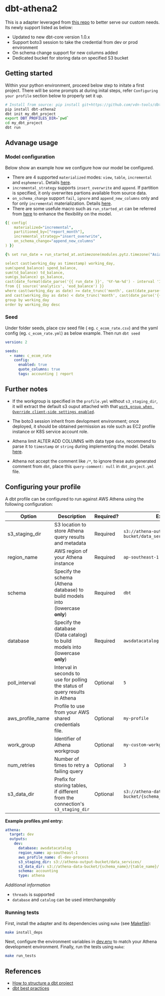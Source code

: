 # dbt-athena2
This is a adapter leveraged from [this repo](https://github.com/Tomme/dbt-athena) to better serve our custom needs. Its newly support listed as below:
- Updated to new dbt-core version 1.0.x
- Support boto3 session to take the credential from dev or prod environment
- On schema change support for new columns added
- Dedicated bucket for storing data on specified S3 bucket

## Getting started
Within your python environment, proceed below step to initate a first project. There will be some prompts at during inital steps, refer `Configuring your profile` section below to properly set it up.

```bash
# Install from source: pip install git+https://github.com/vdn-tools/dbt-athena.git
pip install dbt-athena2
dbt init my_dbt_project
export DBT_PROFILES_DIR=`pwd`
cd my_dbt_project
dbt run
```

## Advanage usage
### Model configuration
Below show an example how we configure how our model be configured.
- There are 4 supported `materialized` modes: `view`, `table`, `incremental` and `esphemeral`. Details [here](https://docs.getdbt.com/docs/building-a-dbt-project/building-models/materializations).
- `incremental_strategy` supports `insert_overwrite` and `append`. If partition is specified, it only overwrites partions available from source data.
- `on_schema_change` support `fail`, `ignore` and `append_new_columns` only and for only `incremental` materialization. Details [here](https://docs.getdbt.com/docs/building-a-dbt-project/building-models/configuring-incremental-models#understanding-the-is_incremental-macro).
- There are some usefule macro such as `run_started_at` can be referred from [here](https://docs.getdbt.com/reference/dbt-jinja-functions) to enhance the flexibility on the model.

```yaml
{{ config(
    materialized="incremental",
    partitioned_by=["report_month"],
    incremental_strategy="insert_overwrite",
    on_schema_change="append_new_columns"
) }}

{% set run_date = run_started_at.astimezone(modules.pytz.timezone("Asia/Saigon")).strftime("%Y-%m-%d") %}

select cast(working_day as timestamp) working_day,
sum(spend_balance) spend_balance,
sum(td_balance) td_balance,
sum(gs_balance) gs_balance,
cast(date_format(date_parse('{{ run_date }}', '%Y-%m-%d') - interval '1' month, '%Y%m') as int) report_month
from {{ source('analytics', 'eod_balance') }}
where cast(working_day as date) >= date_trunc('month', cast(date_parse('{{ run_date }}', '%Y-%m-%d')  as date)-interval'2'month)
and cast(working_day as date) < date_trunc('month', cast(date_parse('{{ run_date }}', '%Y-%m-%d')  as date)-interval'1'month)
group by working_day
order by working_day desc
```

### Seed
Under folder seeds, place csv seed file ( eg. `c_ecom_rate.csv`) and the yaml config (eg. `c_ecom_rate.yml`) as below example. Then run `dbt seed`

```yaml
version: 2

seeds:
  - name: c_ecom_rate
    config:
      enabled: true
      quote_columns: true
      tags: accounting | report
```

## Further notes
- If the workgroup is specified in the `profile.yml` without `s3_staging_dir`, it will extract the default s3 ouput attached with that [`work_group when Override client-side settings enabled`](https://docs.aws.amazon.com/athena/latest/ug/workgroups-settings-override.html).

- The boto3 session inherit from devlopment environment; once deployed, it should be obtained permission as role such as EC2 profile instance or K8S service account role.

- Athena limit ALTER ADD COLUMNS with data type `date`, recommend to parse it to `timestamp` or `string` during implementing the model. Details [here](https://docs.aws.amazon.com/athena/latest/ug/alter-table-add-columns.html).

- Athena not accept the comment like `/*`, to ignore these auto generated comment from `dbt`, place this `query-comment: null` in `dbt_project.yml` file.

## Configuring your profile

A dbt profile can be configured to run against AWS Athena using the following configuration:

| Option          | Description                                                                     | Required?  | Example               |
|---------------- |-------------------------------------------------------------------------------- |----------- |---------------------- |
| s3_staging_dir  | S3 location to store Athena query results and metadata                          | Required   | `s3://athena-output-bucket/data_services/`    |
| region_name     | AWS region of your Athena instance                                              | Required   | `ap-southeast-1`           |
| schema          | Specify the schema (Athena database) to build models into (lowercase **only**)  | Required   | `dbt`                 |
| database        | Specify the database (Data catalog) to build models into (lowercase **only**)   | Required   | `awsdatacatalog`      |
| poll_interval   | Interval in seconds to use for polling the status of query results in Athena    | Optional   | `5`                   |
| aws_profile_name| Profile to use from your AWS shared credentials file.                           | Optional   | `my-profile`          |
| work_group      | Identifier of Athena workgroup                                                  | Optional   | `my-custom-workgroup` |
| num_retries     | Number of times to retry a failing query                                        | Optional   | `3`                   |
| s3_data_dir     | Prefix for storing tables, if different from the connection's `s3_staging_dir`  | Optional   | `s3://athena-data-bucket/{schema_name}/{table_name}/`   |

**Example profiles.yml entry:**
```yaml
athena:
  target: dev
  outputs:
    dev:
      database: awsdatacatalog
      region_name: ap-southeast-1
      aws_profile_name: dl-dev-process
      s3_staging_dir: s3://athena-output-bucket/data_services/
      s3_data_dir: s3://athena-data-bucket/{schema_name}/{table_name}/
      schema: accounting
      type: athena
```

_Additional information_
* `threads` is supported
* `database` and `catalog` can be used interchangeably

### Running tests

First, install the adapter and its dependencies using `make` (see [Makefile](Makefile)):

```bash
make install_deps
```

Next, configure the environment variables in [dev.env](dev.env) to match your Athena development environment. Finally, run the tests using `make`:

```bash
make run_tests
```

## References
- [How to structure a dbt project](https://discourse.getdbt.com/t/how-we-structure-our-dbt-projects/355)
- [dbt best practices](https://docs.getdbt.com/docs/guides/best-practices)